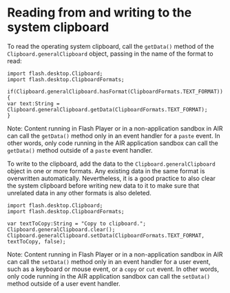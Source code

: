 # Reading from and writing to the system clipboard

To read the operating system clipboard, call the `getData()` method of the
`Clipboard.generalClipboard` object, passing in the name of the format to read:

    import flash.desktop.Clipboard;
    import flash.desktop.ClipboardFormats;

    if(Clipboard.generalClipboard.hasFormat(ClipboardFormats.TEXT_FORMAT)){
    var text:String = Clipboard.generalClipboard.getData(ClipboardFormats.TEXT_FORMAT);
    }

Note: Content running in Flash Player or in a non-application sandbox in AIR can
call the `getData()` method only in an event handler for a `paste` event. In
other words, only code running in the AIR application sandbox can call the
`getData()` method outside of a `paste` event handler.

To write to the clipboard, add the data to the `Clipboard.generalClipboard`
object in one or more formats. Any existing data in the same format is
overwritten automatically. Nevertheless, it is a good practice to also clear the
system clipboard before writing new data to it to make sure that unrelated data
in any other formats is also deleted.

    import flash.desktop.Clipboard;
    import flash.desktop.ClipboardFormats;

    var textToCopy:String = "Copy to clipboard.";
    Clipboard.generalClipboard.clear();
    Clipboard.generalClipboard.setData(ClipboardFormats.TEXT_FORMAT, textToCopy, false);

Note: Content running in Flash Player or in a non-application sandbox in AIR can
call the `setData()` method only in an event handler for a user event, such as a
keyboard or mouse event, or a `copy` or `cut` event. In other words, only code
running in the AIR application sandbox can call the `setData()` method outside
of a user event handler.
